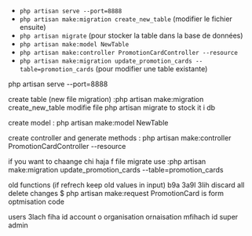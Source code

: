 <ul>
  <li><code>php artisan serve --port=8888</code></li>
  <li><code>php artisan make:migration create_new_table</code> (modifier le fichier ensuite)</li>
  <li><code>php artisan migrate</code> (pour stocker la table dans la base de données)</li>
  <li><code>php artisan make:model NewTable</code></li>
  <li><code>php artisan make:controller PromotionCardController --resource</code></li>
  <li><code>php artisan make:migration update_promotion_cards --table=promotion_cards</code> (pour modifier une table existante)</li>
</ul>



php artisan serve --port=8888

create table (new file migration) :php artisan make:migration create_new_table
modifie file
php artisan migrate to stock it i db

create model  : php artisan make:model NewTable

create controller and generate methods : php artisan make:controller PromotionCardController --resource 

if you want to chaange chi haja f file migrate use :php artisan make:migration update_promotion_cards --table=promotion_cards

old functions (if refrech keep old values in input) b9a 3a9l 3lih 
discard all delete changes
$ php artisan make:request PromotionCard is form optmisation code 





users 3lach fiha id account o organisation
ornaisation mfihach id super admin
